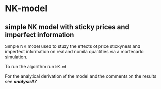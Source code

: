 # NK-model
## simple NK model with sticky prices and imperfect information

Simple NK model used to study the effects of price stickyness and imperfect information on real and nomila quantities via a montecarlo simulation.

To run the algorithm run ```NK.md ```

For the analytical derivation of the model and the comments on the results see ***analysis#7***
